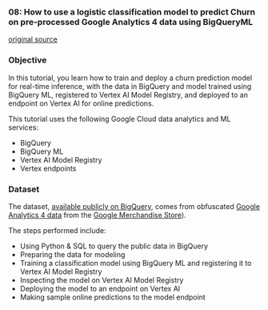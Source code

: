 
### 08: How to use a logistic classification model to predict Churn on pre-processed Google Analytics 4 data using  BigQueryML

[original source](https://github.com/GoogleCloudPlatform/vertex-ai-samples/blob/main/notebooks/official/bigquery_ml/bqml-online-prediction.ipynb)

### Objective

In this tutorial, you learn how to train and deploy a churn prediction model for real-time inference, with the data in BigQuery and model trained using BigQuery ML, registered to Vertex AI Model Registry, and deployed to an endpoint on Vertex AI for online predictions.

This tutorial uses the following Google Cloud data analytics and ML services:

- BigQuery
- BigQuery ML
- Vertex AI Model Registry
- Vertex endpoints

### Dataset

The dataset, <a href="https://console.cloud.google.com/bigquery?project=bigquery-public-data&d=ga4_obfuscated_sample_ecommerce&p=bigquery-public-data&page=dataset" target="_blank">available publicly on BigQuery</a>, comes from obfuscated <a href="https://support.google.com/analytics/answer/10937659" target="_blank">Google Analytics 4 data</a> from the <a href="https://shop.googlemerchandisestore.com/" target="_blank">Google Merchandise Store</a>).

The steps performed include:
- Using Python & SQL to query the public data in BigQuery
- Preparing the data for modeling
- Training a classification model using BigQuery ML and registering it to Vertex AI Model Registry
- Inspecting the model on Vertex AI Model Registry
- Deploying the model to an endpoint on Vertex AI
- Making sample online predictions to the model endpoint


